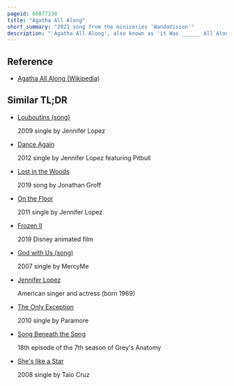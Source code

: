 ```yaml
---
pageid: 66877338
title: "Agatha All Along"
short_summary: "2021 song from the miniseries 'WandaVision'"
description: "'Agatha All Along', also known as 'it Was ______ All Along', is an original Song from the Marvel Studios Disney+ Miniseries Wandavision. Written by the Series' Theme Song Composers Kristen Anderson-Lopez and Robert Lopez for the seventh Episode, 'breaking the Fourth Wall', the Song was performed by Star Kathryn Hahn, with Lopez, Eric Bradley, Greg Whipple, Jasper Randall, and Gerald White serving as Backup Singers. The Song was inspired by the theme Songs of the Munsters and the Addams Family."
---
```


## Reference

- [Agatha All Along (Wikipedia)](https://en.wikipedia.org/?curid=66877338)

## Similar TL;DR

- [Louboutins (song)](/tldr/en/louboutins-song)

  2009 single by Jennifer Lopez

- [Dance Again](/tldr/en/dance-again)

  2012 single by Jennifer Lopez featuring Pitbull

- [Lost in the Woods](/tldr/en/lost-in-the-woods)

  2019 song by Jonathan Groff

- [On the Floor](/tldr/en/on-the-floor)

  2011 single by Jennifer Lopez

- [Frozen II](/tldr/en/frozen-ii)

  2019 Disney animated film

- [God with Us (song)](/tldr/en/god-with-us-song)

  2007 single by MercyMe

- [Jennifer Lopez](/tldr/en/jennifer-lopez)

  American singer and actress (born 1969)

- [The Only Exception](/tldr/en/the-only-exception)

  2010 single by Paramore

- [Song Beneath the Song](/tldr/en/song-beneath-the-song)

  18th episode of the 7th season of Grey's Anatomy

- [She's like a Star](/tldr/en/shes-like-a-star)

  2008 single by Taio Cruz
